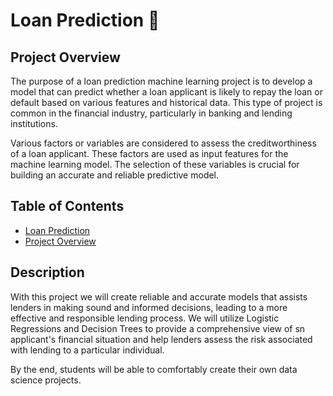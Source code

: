 # Loan Prediction :money_with_wings: 

## Project Overview
The purpose of a loan prediction machine learning project is to develop a model that can predict whether a loan applicant is likely to repay the loan or default based on various features and historical data. This type of project is common in the financial industry, particularly in banking and lending institutions.

Various factors or variables are considered to assess the creditworthiness of a loan applicant. 
These factors are used as input features for the machine learning model. The selection of these variables is crucial for building an accurate and reliable predictive model.

## Table of Contents

- [Loan Prediction](#Loan-Prediction)
- [Project Overview](#Project-Overview)

## Description
With this project we will create reliable and accurate models that assists lenders in making sound and informed decisions, leading to a more effective and responsible lending process.
We will utilize Logistic Regressions and Decision Trees to provide a comprehensive view of sn applicant's financial situation and help lenders assess the risk associated with lending to a particular individual.

By the end, students will be able to comfortably create their own data science projects. 

